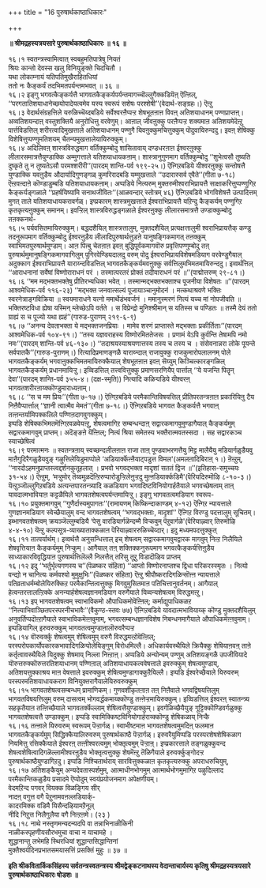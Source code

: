 +++
title = "16 पुरुषार्थकाष्ठाधिकारः"

+++


**॥ श्रीमद्रहस्यत्रयसारे पुरुषार्थकाष्ठाधिकारः ॥ १६ ॥**

१६।१ स्वतन्त्रस्वामित्वात् स्वबहुमतिपात्रेषु नियतं  
श्रियः कान्तो देवस्स खलु विनियुङ्क्ते चिदचितौ ।  
यथा लोकाम्नायं यतिपतिमुखैराहितधियां  
ततो नः कैङ्कर्यं तदभिमतपर्यन्तमभवत् ॥ ३६ ॥  
१६।२ इङ्गु भगवत्कैङ्कर्यत्तै भागवतकैङ्कर्यपर्यन्तमागच्चॊल्लुगैक्कडियॆऩ् ऎऩ्ऩिल्, ‘‘परगतातिशयाधानेच्छयोपादेयत्वमेव यस्य स्वरूपं सशेषः परश्शेषी’’(वेदार्थ-सङ्ग्रहः।) ऎऩ्ऱु  
१६।३ वेदार्थसंग्रहत्तिले यरुळिच्चॆय्दबडिये सर्वेश्वरऩैप्पऱ्ऱ शेषभूतऩाऩ विवऩ् अतिशयाधानम् पण्णप्राप्तऩ्। अव्वतिशयन्दाऩ् वस्तुशक्तियै अनुरोधित्तु वरवेणुम्। आऩाल् जीवऩुक्कु परऩैप्पऱ्ऱ शक्यमाऩ अतिशयमेदॆऩ्ऱु पार्त्तविडत्तिल् शरीरत्वादिमुखत्ताले अतिशयाधानम् पण्णुगै यिवऩुक्कुमचित्तुक्कुम् पॊदुवायिरुन्ददु। इवऩ् शेषिक्कु विशेषित्तुप्पण्णुमतिशयम् चैतन्यमुखत्तालेयायिरुक्कुम्।  
१६।४ अदिलिवऩ् शास्त्रविरुद्धमाग वर्तिक्कुम्बोदु शासितावाय् दण्डधरऩाऩ ईश्वरऩुक्कु लीलारसमात्रत्तैयुण्डाक्कि अम्मुगत्ताले यतिशयाधायकऩाम्। शास्त्रानुगुणमाग वर्तिक्कुम्बोदु ‘‘शुभेत्वसौ तुष्यति दुष्कृते तु न तुष्यतेऽसौ परमश्शरीरी’’(पारदम् शान्ति-पर्व १९९-२५।) ऎऩ्गिऱबडिये यीश्वरऩुक्कु सन्तोषत्तै युण्डाक्कि यवऩुडैय औदार्यादिगुणङ्गळ् कुमरिरादबडि यम्मुखत्ताले ‘‘उदारास्सर्व एवैते’’(गीता ७-१८) ऎऩ्ऱवऩ्दाऩे कॊण्डाडुम्बडि यतिशयाधायकऩाम्। अप्पडिये नित्यरुम् मुक्तरुमीश्वराभिप्रायत्तै साक्षाकरित्तुप्पण्णुगिऱ कैङ्कर्यङ्गळाले ‘‘प्रहर्षयिष्यामि सनाथजीवितः’’(आळवन्दार् स्तोत्रम् ४६) ऎऩ्गिऱबडिये भोगविशेषत्तै उत्पादित्तम् मुगत् ताले यतिशयाधायकरावर्गळ्। इप्प्रकारम् शास्त्रमुखत्ताले ईश्वराभिप्रायत्तै यऱिन्दु कैङ्कर्यम् पण्णुगिऱ कृतकृत्यऩुक्कुम् समानम्। इवऱ्ऱिल् शास्त्रविरुद्धङ्गळाले ईश्वरऩुक्कु लीलारसमात्रत्तै उण्डाक्कुम्बोदु तऩक्कनर्थ-  
१६।५ पर्यवसितमायिरुक्कुम्। बद्धदशैयिल् शास्त्रत्तालुम्, मुक्तदशैयिल् प्रत्यक्षत्तालुमी श्वराभिप्रायत्तैक् कण्डु तदनुरूपमाग वर्तिक्कुम्बोदु ईश्वरऩुडैय लीलादिपुरुषार्थत्तुडऩे यानुषङ्गिकमागत् तऩक्कुम् स्वाभिमतपुरुषार्थमुण्डाम्। आऩ पिऩ्बु चेतऩाऩ इवऩ् बुद्धिपूर्वकमागवॊरु प्रवृत्तिपण्णुम्बोदु तऩ् पुरुषार्थमुमानुषङ्गिकमागवागिलुम् पुगिरवेण्डियदालदु वरुम् पोदु ईश्वराभिप्रायविशेषमडियाग वरवेण्डुगैयाल् अदुक्काग ईश्वराभिप्रायत्तै याराय्न्दविडत्तिल् भागवतकैङ्कर्यमवऩुक्कु सर्वत्तिलुमभिमतमायिरुन्ददु। इव्वर्थत्तिल् ‘‘आराधनानां सर्वेषां विष्णोराराधनं परं । तस्मात्परतरं प्रोक्तं तदीयाराधनं परं ॥’’(पाद्मोत्तरम्म् २९-८१।)  
१६।६ ‘‘मम मद्भक्तभक्तेषु प्रीतिरभ्यधिका भवेत् । तस्मान्मद्भक्तभक्ताश्च पूजनीया विशेषतः ॥’’(पारदम् आश्वमेधिक-पर्व ११६-२३) ‘‘मद्भक्त जनवात्सल्यं पूजायाञ्चानुमोदनं । मत्कथाश्रवणे भक्तिः स्वरनेत्राङ्गविक्रिया ॥ स्वयमाराधने यत्नो ममार्थेडंभवर्जनं । ममानुस्मरणं नित्यं यच्च मां नोपजीवति ॥ भक्तिरष्टविधा ह्येषा यस्मिन् म्लेच्छेऽपि वर्तते । स विप्रेन्द्रो मुनिश्श्रीमान् स यतिस्स च पण्डितः ॥ तस्मै देयं ततो ग्राह्यं स च पूज्यो यथा ह्यहं’’(गारुड-पुराणम् २१९-६-९)  
१६।७ ‘‘अनन्य देवताभक्ता ये मद्भक्तजनप्रियाः । मामेव शरणं प्राप्तास्ते मद्भक्ताः प्रकीर्तिताः’’(पारदम् आश्वमेधिक-पर्व १०४-९१।) ‘‘तस्य यज्ञवराहस्य विष्णोरमिततेजसः । प्रणामं येऽपि कुर्वन्ति तेषामपि नमो नमः’’(पारदम् शान्ति-पर्व ४६-१३०।) ‘‘तदाश्रयस्याश्रयणात्तस्य तस्य च तस्य च । संसेवनान्नरा लोके पूयन्ते सर्वपातकै’’(गारुड-पुराणम्।) रित्यादिप्रमाणङ्गळै याराय्न्दाल् राजावुक्कु राजकुमारोपलालनम् पोले भागवतकैङ्कर्यम् भगवाऩुक्कभिमतमायिरुक्कैयाल् शेषभूतऩाऩ इवऩ् सॆय्युम् किञ्चित्कारङ्गळिल् भागवतकैङ्कर्यम् प्रधानमायिऱ्ऱु। इव्विडत्तिल् तत्त्ववित्तुक्कु प्रमाणसरणियैप् पार्त्ताल् ‘‘ये यजन्ति पितॄन् देवा’’(पारदम् शान्ति-पर्व ३५५-४। (दक्ष-स्मृति)) नित्यादि कळिऱ्पडिये यीश्वरऩ् भागवतशरीरऩाय्क्कॊण्डुमाराध्यऩाम्।  
१६।८ ‘‘स च मम प्रियः’’(गीता ७-१७।) ऎऩ्गिऱबडिये परमैकान्तिविषयत्तिल् प्रीतिपरतन्त्रऩाऩ प्रकारियिऩु टैय निऩैवैप्पार्त्ताल् ‘‘ज्ञानी त्वात्मैव मेमतं’’(गीता ७-१८।) ऎऩ्गिऱबडिये भागवत कैङ्कर्यत्तै भगवाऩ् तऩ्ऩन्तर्यामिपक्कलिले पण्णिऩदागवुगक्कुम्।  
इप्पडि शेषिक्कभिमतमॆऩ्गिऱवळवेयऩ्ऱु, शेषत्वमागिऱ सम्बन्धन्दाऩ् सद्वारकमागवुमुण्डागैयाल् कैङ्कर्यमुम् सद्वारकमागवुम् प्राप्तम्। अदॆङ्ङऩे यॆऩ्ऩिल्; नित्यं श्रिया समेतस्य भक्तैरात्मवतस्सदा । सह सद्वारकञ्च स्याच्छेषित्वं  
१६।९ परमात्मनः ॥ स्वतन्त्रऩाय् स्वच्छन्दलीलऩाऩ राजा ताऩ् पूण्डवाभरणत्तैयु मिट्ट मालैयैयु मडियार्गळुडैयवु माऩैगुदिरैगळुडैयवुङ् गऴुत्तिलेयिडुमाप्पोले ‘अडियार्क्कॆऩ्ऩैयाट्पडुत्त विमल'(अमलऩादिबिराऩ् १।) ऩॆऩ्ऱुम्, ‘‘नारदोऽहमनुप्राप्तस्त्वद्दर्शनकुतूहलात् । प्रभवो भगवद्भक्ता मादृशां सततं द्विज ॥’’(इतिहास-समुच्चयः ३१-५४।) ऎऩ्ऱुम्, ‘मऱ्ऱुमोर् तॆय्वमुळदॆऩ्ऱिरुप्पारोडुऱ्ऱिलेऩुऱ्ऱदु मुऩ्ऩडियार्क्कडिमै'(पॆरियदिरुमॊऴि ८-१०-३।) यॆऩ्ऱुञ्जॊल्लुगिऱबडिये अत्यन्तपारतन्त्र्यादि कळडियाग भगवदिष्टविनियोगार्हतैयाले भगवच्छेषत्वम् ताऩ् यावदात्मभावियाऩ कट्टळैयिले भागवतशेषत्वपर्यन्तमायिऱ्ऱु। इङ्गु भागवतत्वमडियाग स्वरूप-  
१६।१० प्रयुक्तमागवुम् ‘‘गुणैर्दास्यमुपागतः’’(रामायणम् किष्किन्दाकाण्डम् ४-१२) ऎऩ्गिऱ न्यायत्ताले गुणज्ञानमडियाग स्वेच्छैयालुम् वन्द भागवतशेषत्वम् ‘‘भगवद्भक्ताः, मादृशां’’ ऎऩ्गिऱ विरण्डु पदत्तालुम् सूचितम्। इब्भागवतशेषत्वम् क्रयञ्जॆल्लुम्बडियै ‘पेसु वारडियार्गळॆन्दम्मै विऱ्कवुम् पॆऱुवार्गळे'(पॆरियाऴ्वार् तिरुमॊऴि ४-४-१०) यॆऩ्ऱु कल्पसूत्र-व्याख्याताक्कळाऩ पॆरियाऴ्वाररुळिच्चॆय्दार्। इदु मध्यमपदत्तुक्कुत्  
१६।११ तात्पर्यार्थम्। इव्वर्थत्तै अनुसन्धित्ताल् इच् शेषत्वम् सद्वारकमागवुमद्वारक मागवुम् निऩ्ऱ निलैयिले शेषवृत्तियाऩ कैङ्कर्यमुम् निऱ्कुम्। आगैयाल् तऩ् शक्तिक्कनुरूपमाग भगवत्कैङ्कर्यत्तिऩुडैय साध्याकारविवृद्धियाऩ पुरुषार्थत्तिलॆल्लै निलत्तैत् तरिसु तूऱु विडादॊऴिय प्राप्तम्  
१६।१२ इदु ‘‘भर्तुर्भृत्यगणस्य च’’(पॆळष्कर संहिता) ‘‘आप्तो विष्णोरनाप्तश्च द्विधा परिकरस्स्मृतः । नित्यो वन्द्यो न चानित्यः कर्मवश्यो मुमुक्षुभिः’’(पॆळष्कर संहिता) ऎऩ्ऱु श्रीपौष्करादिगळिऱ्सॊऩ्ऩ न्यायत्ताले पतिव्रताधर्मम्बोलेयिरुक्किऱ परमैकान्तित्वत्तुक्कु मिगवुमुसितमाऩ पतिचित्तानुवर्तनम्। आगैयाल् हेत्वन्तरत्तालऩ्ऱिक्के अनन्यार्हशेषत्वज्ञानमडियाग वरुगैयाले यिव्वन्यशेषत्वम् विरुद्धमऩ्ऱु।  
१६।१३ इप् भागवतशेषत्वम् स्वाभाविकमो औपाधिकमोवॆऩ्ऩिल्; कर्माद्युपाधिकळऱ ‘‘नित्याभिवाञ्छितपरस्परनीचभावैः’’(वैकुण्ठ-स्तवः ७७) ऎऩ्गिऱबडिये यावदात्मभावियाय्क् कॊण्डु मुक्तदशैयिलुम् अनुवर्तिप्पदॊऩ्ऱागैयाले स्वाभाविकमॆऩ्ऩवुमाम्, भगवत्सम्बन्धज्ञानविशेष निबन्धनमागैयाले औपाधिकमॆऩ्ऩवुमाम्। इप्पडियागिल् इरुवरुक्कुम् भागवतत्वमुण्डाऩालॊरुवरैप्पऱ्ऱ  
१६।१४ वॊरुवर्क्कु शेषत्वमुम् शेषित्वमुम् वरुगै विरुद्धमऩ्ऱोवॆऩ्ऩिल्; परस्परोपकार्योपकारकभावादिगळिऱ्पोलेयिङ्गुम् विरोधमिल्लै। अधिकार्यवस्थैयिले क्रियैक्कु शेषियाऩवऩ् ताऩे कर्तृत्वावस्थैयिले यिदुक्कु शेषमाय् निल्ला निऩ्ऱाऩ्। अप्पडिये अन्योन्यम् पण्णुम् अतिशयङ्गळै उपजीवियादे यॊरुत्तरुक्कॊरुत्तरतिशयाधानम् पण्णिऩाल् अतिशयाधायकत्ववेषत्ताले इवरुक्कुम् शेषत्वमुण्डाय्, अतिशयत्तुक्काश्रय माऩ वेषत्ताले इवरुक्कुम् शेषित्वमुण्डागाक्कुऱैयिल्लै। इप्पडि ईश्वरेच्छैयाले यिरुवरुम् परस्परमतिशयाधायकराग विनियुक्तरागैयालेयिरुवरुक्कुम्  
१६।१५ भागवतशेषत्वसम्बन्धम् प्रामाणिकम्। गुणवशीकृतऩाऩ तऩ् निऩैवाले भगवद्विषयत्तिलुम् भागवतविषयत्तिलुम् वरुम् दासत्वम् भोगवर्द्धकमाय्क्कॊण्डु तऩ्ऩेऱ्ऱमायिरुक्कुम्। इव्विडत्तिल् ईश्वरऩ् स्वातन्त्र्य सहकृतैयाऩ तऩ्ऩिच्छैयाले भागवतर्क्कॆल्लाम् शेषित्वत्तैयुण्डाक्कुम्। इवर्गळिच्छैयैयुङ् गूट्टिक्कॊण्डिवर्गळुक्कु भागवतशेषत्वत्तै उण्डाक्कुम्। इप्पडि स्वामिक्किष्टविनियोगार्हराय्क्कॊण्डु शेषिकळाय् निऱ्कै  
१६।१६ तऩ्ऩाले यिरुवरुम् स्वरूपम् पॆऱ्ऱार्गळ्। स्वाभीष्टमाऩ भागवतशेषत्वमुमदिऩ् फलमाऩ भागवतकैङ्कर्यमुम् सिद्धिक्कैयालिरुवरुम् पुरुषार्थकाष्ठै पॆऱ्ऱार्गळ्। इरुवरैयुमिप्पडि परस्परशेषशेषिकळाग नियमित्तु रसिक्कैयाले ईश्वरऩ् तऩ्ऩीश्वरत्वमुम् भोक्तृत्वमुम् पॆऱ्ऱाऩ्। इप्प्रकारत्ताले तङ्गळुक्कुवन्द शेषत्वशेषित्वादिगळॆल्लामीश्वरऩुडैय भोक्तृत्वत्तुक्कु शेषमॆऩ्ऱु तॆळिगैयाले इरुवर्क्कुङ्गोदऱ्ऱ पुरुषार्थकाष्ठैयुण्डागिऱदु। इप्पडि निश्चितार्थराय् सारवित्तुक्कळाऩ कृतकृत्यरुक्कु अपराधरुचियुम्,  
१६।१७ अतिशङ्कैयुम् अन्यदेवतास्पर्शमुम्, आत्माधीनभोगमुम् आत्मार्थभोगमुमागिऱ पऴुदिल्लाद परमैकान्तिकळुडैय प्रसादमे ऎप्पोदुम् स्वयंप्रयोजनमाग अपेक्षणीयम्।  
वेदमऱिन्द पगवर् वियक्क विळङ्गिय सीर्  
नादऩ् वगुत्त वगै पॆऱुनामवऩल्लडियार्क्-  
कादरमिक्क वडिमै यिसैन्दऴियामऱैनूल्  
नीदि निऱुत्त निलैगुलैया वगै निऩ्ऱऩमे। (२३ )  
१६।१८ नाथे नस्तृणमन्यदन्यदपि वा तन्नाभिनाळीकिनी  
नाळीकस्पृहणीयसौरभमुचा वाचा न याचामहे ।  
शुद्धानान्तु लभेमहि स्थिरधियां शुद्धान्तसिद्धान्तिनां  
मुक्तैश्वर्यदिनप्रभातसमयासत्तिं प्रसक्तिं मुहुः ॥ ३७ ॥

**इति श्रीकवितार्किकसिंहस्य सर्वतन्त्रस्वतन्त्रस्य श्रीमद्वेङ्कटनाथस्य वेदान्ताचार्यस्य कृतिषु श्रीमद्रहस्यत्रयसारे पुरुषार्थकाष्ठाधिकारः षोडशः ॥**

